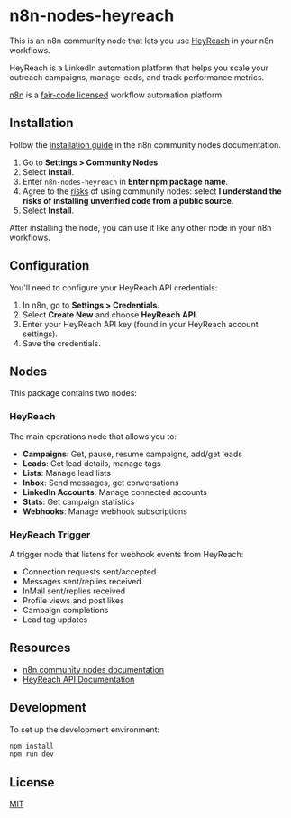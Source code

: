 # n8n-nodes-heyreach

This is an n8n community node that lets you use [HeyReach](https://heyreach.io) in your n8n workflows.

HeyReach is a LinkedIn automation platform that helps you scale your outreach campaigns, manage leads, and track performance metrics.

[n8n](https://n8n.io/) is a [fair-code licensed](https://docs.n8n.io/reference/license/) workflow automation platform.

## Installation

Follow the [installation guide](https://docs.n8n.io/integrations/community-nodes/installation/) in the n8n community nodes documentation.

1. Go to **Settings > Community Nodes**.
2. Select **Install**.
3. Enter `n8n-nodes-heyreach` in **Enter npm package name**.
4. Agree to the [risks](https://docs.n8n.io/integrations/community-nodes/risks/) of using community nodes: select **I understand the risks of installing unverified code from a public source**.
5. Select **Install**.

After installing the node, you can use it like any other node in your n8n workflows.

## Configuration

You'll need to configure your HeyReach API credentials:

1. In n8n, go to **Settings > Credentials**.
2. Select **Create New** and choose **HeyReach API**.
3. Enter your HeyReach API key (found in your HeyReach account settings).
4. Save the credentials.

## Nodes

This package contains two nodes:

### HeyReach
The main operations node that allows you to:
- **Campaigns**: Get, pause, resume campaigns, add/get leads
- **Leads**: Get lead details, manage tags
- **Lists**: Manage lead lists
- **Inbox**: Send messages, get conversations
- **LinkedIn Accounts**: Manage connected accounts
- **Stats**: Get campaign statistics
- **Webhooks**: Manage webhook subscriptions

### HeyReach Trigger
A trigger node that listens for webhook events from HeyReach:
- Connection requests sent/accepted
- Messages sent/replies received
- InMail sent/replies received
- Profile views and post likes
- Campaign completions
- Lead tag updates

## Resources

- [n8n community nodes documentation](https://docs.n8n.io/integrations/community-nodes/)
- [HeyReach API Documentation](https://docs.heyreach.io)

## Development

To set up the development environment:

```bash
npm install
npm run dev
```

## License

[MIT](https://github.com/n8n-io/n8n-nodes-starter/blob/master/LICENSE.md)
